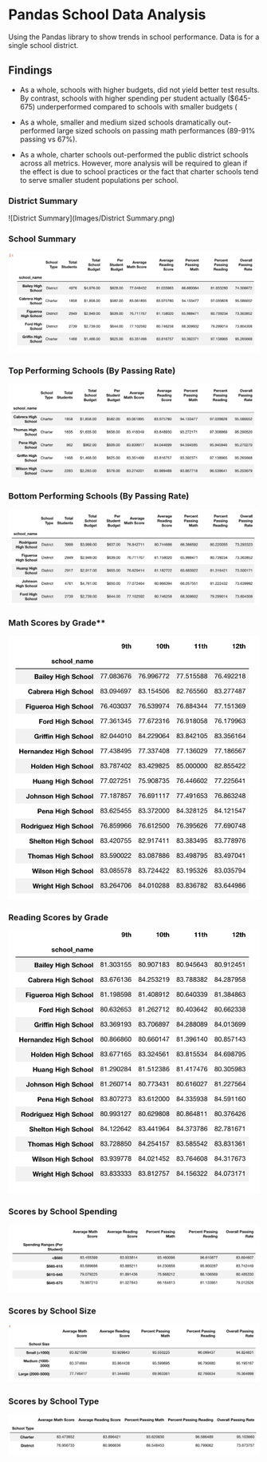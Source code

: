 # Pandas School Data Analysis

Using the Pandas library to show trends in school performance.
Data is for a single school district.

## Findings


* As a whole, schools with higher budgets, did not yield better test results. By contrast, schools with higher spending per student actually (\$645-675) underperformed compared to schools with smaller budgets (

* As a whole, smaller and medium sized schools dramatically out-performed large sized schools on passing math performances (89-91% passing vs 67%).

* As a whole, charter schools out-performed the public district schools across all metrics. However, more analysis will be required to glean if the effect is due to school practices or the fact that charter schools tend to serve smaller student populations per school.



### District Summary

![District Summary](Images/District Summary.png)


### School Summary

![School Summary](Images/school_summary.png)


### Top Performing Schools (By Passing Rate)

![Top Performing](Images/top_preforming_passing.png)


### Bottom Performing Schools (By Passing Rate)

![Passing Rate](Images/bottom_preforming_passing.png)


### Math Scores by Grade\*\*

![Math Scores by Grade](Images/math_scores_by_grade.png)



### Reading Scores by Grade

![Math Scores by Grade](Images/reading_scores_by_grade.png)



### Scores by School Spending

![Scores by School Spending](Images/school_scores_by_spending.png)



### Scores by School Size

![Scores by School Size](Images/scores_by_school_size.png)



### Scores by School Type

![Scores by School Type](Images/scores_by_school_type.png)


